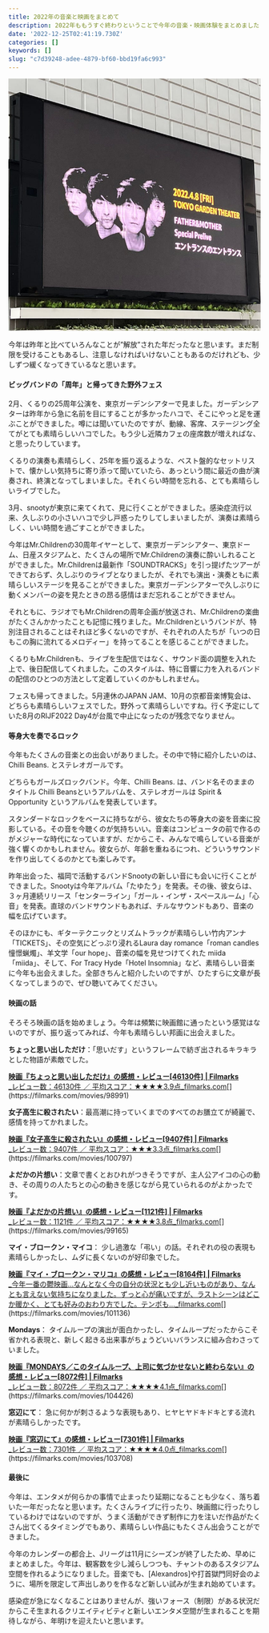 ```yaml
---
title: 2022年の音楽と映画をまとめて
description: 2022年ももうすぐ終わりということで今年の音楽・映画体験をまとめました
date: '2022-12-25T02:41:19.730Z'
categories: []
keywords: []
slug: "c7d39248-adee-4879-bf60-bbd19fa6c993"
---
```

![](1__BePejLS8h4zcq0KyR10VUg.jpeg)

今年は昨年と比べていろんなことが”解放”された年だったなと思います。まだ制限を受けることもあるし、注意しなければいけないこともあるのだけれども、少しずつ緩くなってきているなと思います。

#### ビッグバンドの「周年」と帰ってきた野外フェス

2月、くるりの25周年公演を、東京ガーデンシアターで見ました。ガーデンシアターは昨年から急に名前を目にすることが多かったハコで、そこにやっと足を運ぶことができました。噂には聞いていたのですが、動線、客席、ステージング全てがとても素晴らしいハコでした。もう少し近隣カフェの座席数が増えればな、と思ったりしています。

くるりの演奏も素晴らしく、25年を振り返るような、ベスト盤的なセットリストで、懐かしい気持ちに寄り添って聞いていたら、あっという間に最近の曲が演奏され、終演となってしまいました。それくらい時間を忘れる、とても素晴らしいライブでした。

3月、snootyが東京に来てくれて、見に行くことができました。感染症流行以来、久しぶりの小さいハコで少し戸惑ったりしてしまいましたが、演奏は素晴らしく、いい時間を過ごすことができました。

今年はMr.Childrenの30周年イヤーとして、東京ガーデンシアター、東京ドーム、日産スタジアムと、たくさんの場所でMr.Childrenの演奏に酔いしれることができました。Mr.Childrenは最新作「SOUNDTRACKS」を引っ提げたツアーができておらず、久しぶりのライブとなりましたが、それでも演出・演奏ともに素晴らしいステージを見ることができました。東京ガーデンシアターで久しぶりに動くメンバーの姿を見たときの昂る感情はまだ忘れることができません。

それともに、ラジオでもMr.Childrenの周年企画が放送され、Mr.Childrenの楽曲がたくさんかかったことも記憶に残りました。Mr.Childrenというバンドが、特別注目されることはそれほど多くないのですが、それぞれの人たちが「いつの日もこの胸に流れてるメロディー」を持ってることを感じることができました。

くるりもMr.Childrenも、ライブを生配信ではなく、サウンド面の調整を入れた上で、後日配信してくれました。このスタイルは、特に音響に力を入れるバンドの配信のひとつの方法として定着していくのかもしれません。

フェスも帰ってきました。5月連休のJAPAN JAM、10月の京都音楽博覧会は、どちらも素晴らしいフェスでした。野外って素晴らしいですね。行く予定にしていた8月のRIJF2022 Day4が台風で中止になったのが残念でなりません。

#### 等身大を奏でるロック

今年もたくさんの音楽との出会いがありました。その中で特に紹介したいのは、Chilli Beans. とステレオガールです。

どちらもガールズロックバンド。今年、Chilli Beans. は、バンド名そのままのタイトル Chilli Beansというアルバムを、ステレオガールは Spirit & Opportunity というアルバムを発表しています。

スタンダードなロックをベースに持ちながら、彼女たちの等身大の姿を音楽に投影している。その音を今聴くのが気持ちいい。音楽はコンピュータの前で作るのがメジャーな時代になっていますが、だからこそ、みんなで鳴らしている音楽が強く響くのかもしれません。彼女らが、年齢を重ねるにつれ、どういうサウンドを作り出してくるのかとても楽しみです。

昨年出会った、福岡で活動するバンドSnootyの新しい音にも会いに行くことができました。Snootyは今年アルバム「たゆたう」を発表。その後、彼女らは、３ヶ月連続リリース「センターライン」「ガール・インザ・スペースルーム」「心音」を発表。直球のバンドサウンドもあれば、チルなサウンドもあり、音楽の幅を広げています。

そのほかにも、ギターテクニックとリズムトラックが素晴らしい竹内アンナ「TICKETS」、その空気にどっぷり浸れるLaura day romance「roman candles 憧憬蝋燭」、羊文学「our hope」、音楽の幅を見せつけてくれた miida「miida」、そして、For Tracy Hyde「Hotel Insomnia」など、素晴らしい音楽に今年も出会えました。全部きちんと紹介したいのですが、ひたすらに文章が長くなってしまうので、ぜひ聴いてみてください。

#### 映画の話

そろそろ映画の話を始めましょう。今年は頻繁に映画館に通ったという感覚はないのですが、振り返ってみれば、今年も素晴らしい邦画に出会えました。

**ちょっと思い出しただけ**：「思いだす」というフレームで紡ぎ出されるキラキラとした物語が素敵でした。

[**映画『ちょっと思い出しただけ』の感想・レビュー\[46130件\] | Filmarks**  
_レビュー数：46130件 ／ 平均スコア：★★★★3.9点_filmarks.com](https://filmarks.com/movies/98991 "https://filmarks.com/movies/98991")[](https://filmarks.com/movies/98991)

**女子高生に殺されたい**：最高潮に持っていくまでのすべてのお膳立てが綺麗で、感情を持ってかれました。

[**映画『女子高生に殺されたい』の感想・レビュー\[9407件\] | Filmarks**  
_レビュー数：9407件 ／ 平均スコア：★★★3.3点_filmarks.com](https://filmarks.com/movies/100797 "https://filmarks.com/movies/100797")[](https://filmarks.com/movies/100797)

**よだかの片想い**：文章で書くとおひれがつきそうですが、主人公アイコの心の動き、その周りの人たちとの心の動きを感じながら見ていられるのがよかったです。

[**映画『よだかの片想い』の感想・レビュー\[1121件\] | Filmarks**  
_レビュー数：1121件 ／ 平均スコア：★★★★3.8点_filmarks.com](https://filmarks.com/movies/99165 "https://filmarks.com/movies/99165")[](https://filmarks.com/movies/99165)

**マイ・ブロークン・マイコ**： 少し過激な「弔い」の話。それぞれの役の表現も素晴らしかったし、ムダに長くないのが好印象でした。

[**映画『マイ・ブロークン・マリコ』の感想・レビュー\[8164件\] | Filmarks**  
_今年一番の鬱映画...なんとなく今の自分の状況とも少し近いものがあり、なんとも言えない気持ちになりました。ずっと心が痛いですが、ラストシーンはどこか暖かく、とても好みのおわり方でした。テンポも…_filmarks.com](https://filmarks.com/movies/101136 "https://filmarks.com/movies/101136")[](https://filmarks.com/movies/101136)

**Mondays**： タイムループの演出が面白かったし、タイムループだったからこそ省かれる表現と、新しく起きる出来事がちょうどいいバランスに組み合わさっていました。

[**映画『MONDAYS／このタイムループ、上司に気づかせないと終わらない』の感想・レビュー\[8072件\] | Filmarks**  
_レビュー数：8072件 ／ 平均スコア：★★★★4.1点_filmarks.com](https://filmarks.com/movies/104426 "https://filmarks.com/movies/104426")[](https://filmarks.com/movies/104426)

**窓辺にて**： 急に何かが刺さるような表現もあり、ヒヤヒヤドキドキとする流れが素晴らしかったです。

[**映画『窓辺にて』の感想・レビュー\[7301件\] | Filmarks**  
_レビュー数：7301件 ／ 平均スコア：★★★★4.0点_filmarks.com](https://filmarks.com/movies/103708 "https://filmarks.com/movies/103708")[](https://filmarks.com/movies/103708)

#### 最後に

今年は、エンタメが何らかの事情で止まったり延期になることも少なく、落ち着いた一年だったなと思います。たくさんライブに行ったり、映画館に行ったりしているわけではないのですが、うまく活動ができず制作に力を注いだ作品がたくさん出てくるタイミングでもあり、素晴らしい作品にもたくさん出会うことができました。

今年のカレンダーの都合上、Jリーグは11月にシーズンが終了したため、早めにまとめました。今年は、観客数を少し減らしつつも、チャントのあるスタジアム空間を作れるようになりました。音楽でも、\[Alexandros\]や打首獄門同好会のように、場所を限定して声出しありを作るなど新しい試みが生まれ始めています。

感染症が急になくなることはありませんが、強いフォース（制限）がある状況だからこそ生まれるクリエイティビティと新しいエンタメ空間が生まれることを期待しながら、年明けを迎えたいと思います。